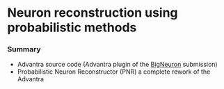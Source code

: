 # Neuron reconstruction using probabilistic methods #
### Summary ###

* Advantra source code (Advantra plugin of the [BigNeuron](https://bitbucket.org/tutorials/markdowndemo) submission)
* Probabilistic Neuron Reconstructor (PNR) a complete rework of the Advantra